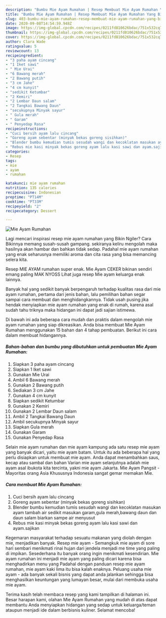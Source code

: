 ```yaml
---
description: "Bumbu Mie Ayam Rumahan | Resep Membuat Mie Ayam Rumahan Yang Bisa Manjain Lidah"
title: "Bumbu Mie Ayam Rumahan | Resep Membuat Mie Ayam Rumahan Yang Bisa Manjain Lidah"
slug: 403-bumbu-mie-ayam-rumahan-resep-membuat-mie-ayam-rumahan-yang-bisa-manjain-lidah
date: 2020-09-08T14:54:59.948Z
image: https://img-global.cpcdn.com/recipes/0211fd810626bdac/751x532cq70/mie-ayam-rumahan-foto-resep-utama.jpg
thumbnail: https://img-global.cpcdn.com/recipes/0211fd810626bdac/751x532cq70/mie-ayam-rumahan-foto-resep-utama.jpg
cover: https://img-global.cpcdn.com/recipes/0211fd810626bdac/751x532cq70/mie-ayam-rumahan-foto-resep-utama.jpg
author: Clara Wade
ratingvalue: 5
reviewcount: 13
recipeingredient:
- "3 paha ayam cincang"
- "1 Iket sawi"
- " Mie Urai"
- "6 Bawang merah"
- "2 Bawang putih"
- "3 cm Jahe"
- "4 cm kunyit"
- "sedikit Ketumbar"
- "2 Kemiri"
- "2 Lembar Daun salam"
- "2 Tangkai Bawang Daun"
- "secukupnya Minyak sayur"
- " Gula merah"
- " Garam"
- " Penyedap Rasa"
recipeinstructions:
- "Cuci bersih ayam lalu cincang"
- "Goreng ayam sebentar (minyak bekas goreng sisihkan)"
- "Blender bumbu kemudian tumis sesudah wangi dan kecoklatan masukan ayam tambah air sedikit masukan garam,gula merah,bawang daun dan daun salam biarkan sampe air menyusut"
- "Rebus mie kasi minyak bekas goreng ayam lalu kasi sawi dan ayam.sajikan"
categories:
- Resep
tags:
- mie
- ayam
- rumahan

katakunci: mie ayam rumahan 
nutrition: 135 calories
recipecuisine: Indonesian
preptime: "PT14M"
cooktime: "PT33M"
recipeyield: "2"
recipecategory: Dessert

---
```



![Mie Ayam Rumahan](https://img-global.cpcdn.com/recipes/0211fd810626bdac/751x532cq70/mie-ayam-rumahan-foto-resep-utama.jpg)

Lagi mencari inspirasi resep mie ayam rumahan yang Bikin Ngiler? Cara Bikinnya memang susah-susah gampang. sekiranya keliru mengolah maka hasilnya akan hambar dan bahkan tidak sedap. Padahal mie ayam rumahan yang enak seharusnya memiliki aroma dan cita rasa yang bisa memancing selera kita.

Resep MIE AYAM rumahan super enak. Mie Ayam CEKER bikinan sendiri emang paling MAK NYOSS Lihat juga resep Mie ayam keluarga enak lainnya.

Banyak hal yang sedikit banyak berpengaruh terhadap kualitas rasa dari mie ayam rumahan, pertama dari jenis bahan, lalu pemilihan bahan segar sampai cara membuat dan menghidangkannya. Tidak usah pusing jika hendak menyiapkan mie ayam rumahan yang enak di rumah, karena asal sudah tahu triknya maka hidangan ini dapat jadi sajian istimewa.


Di bawah ini ada beberapa cara mudah dan praktis dalam mengolah mie ayam rumahan yang siap dikreasikan. Anda bisa membuat Mie Ayam Rumahan menggunakan 15 bahan dan 4 tahap pembuatan. Berikut ini cara dalam membuat hidangannya.

<!--inarticleads1-->

##### Bahan-bahan dan bumbu yang dibutuhkan untuk pembuatan Mie Ayam Rumahan:

1. Siapkan 3 paha ayam cincang
1. Siapkan 1 Iket sawi
1. Gunakan  Mie Urai
1. Ambil 6 Bawang merah
1. Gunakan 2 Bawang putih
1. Sediakan 3 cm Jahe
1. Gunakan 4 cm kunyit
1. Siapkan sedikit Ketumbar
1. Gunakan 2 Kemiri
1. Gunakan 2 Lembar Daun salam
1. Ambil 2 Tangkai Bawang Daun
1. Ambil secukupnya Minyak sayur
1. Siapkan  Gula merah
1. Gunakan  Garam
1. Gunakan  Penyedap Rasa


Selain mie ayam rumahan dan mie ayam kampung ada satu resep mie ayam yang banyak dicari, yaitu mie ayam batam. Untuk itu ada beberapa hal yang perlu disiapkan untuk membuat mie ayam. Anda dapat menambahkan saus, kecap atau sambal dan bahan Varian mie ayam selanjutnya adalah mie ayam asal ibukota kita tercinta, yakni mie ayam Jakarta. Mie Ayam Pangsit - Mayoritas orang Asia Khususnya Indonesia sangat gemar memakan Mie. 

<!--inarticleads2-->

##### Cara membuat Mie Ayam Rumahan:

1. Cuci bersih ayam lalu cincang
1. Goreng ayam sebentar (minyak bekas goreng sisihkan)
1. Blender bumbu kemudian tumis sesudah wangi dan kecoklatan masukan ayam tambah air sedikit masukan garam,gula merah,bawang daun dan daun salam biarkan sampe air menyusut
1. Rebus mie kasi minyak bekas goreng ayam lalu kasi sawi dan ayam.sajikan


Kegemaran masyarakat terhadap sesuatu makanan yang diolah dengan mie, menjadikan banyak. Resep mie ayam - Semangkuk mie ayam di sore hari sembari menikmati rinai hujan dari jendela menjadi me time yang paling di impikan. Sesederhana itu banyak orang ingin menikmati kesendirian. Mie ayam rumahan ini menjadi mie ayam yang paling dicari karena bisa menghadirkan menu yang Padahal dengan panduan resep mie ayam rumahan, mie ayam kaki lima itu bisa kalah enaknya. Peluang usaha mie ayam - ada banyak sekali bisnis yang dapat anda jalankan sehingga bisa menghasilkan keuntungan yang lumayan besar, mulai dari membuka usaha mie ayam. 

Terima kasih telah membaca resep yang kami tampilkan di halaman ini. Besar harapan kami, olahan Mie Ayam Rumahan yang mudah di atas dapat membantu Anda menyiapkan hidangan yang sedap untuk keluarga/teman ataupun menjadi ide dalam berbisnis kuliner. Selamat mencoba!
